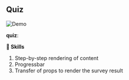 ## Quiz
![Demo]([https://user-images.githubusercontent.com/12086860/184236063-9f807f93-f6a4-4577-9a12-443ff1d3fd43.png](https://captainginny.github.io/react_quiz/))

**quiz**:

**👀 Skills**
1. Step-by-step rendering of content
2. Progressbar
3. Transfer of props to render the survey result
